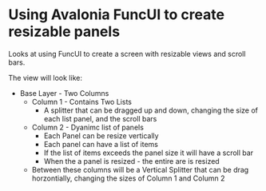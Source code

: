 # Using Avalonia FuncUI to create resizable panels

Looks at using FuncUI to create a screen with resizable views and scroll bars.

The view will look like:

- Base Layer - Two Columns
    - Column 1 - Contains Two Lists
        - A splitter that can be dragged up and down, changing the size of each list panel, and the scroll bars
    - Column 2 - Dyanimc list of panels
        - Each Panel can be resize vertically
        - Each panel can have a list of items
        - If the list of items exceeds the panel size it will have a scroll bar
        - When the a panel is resized - the entire are is resized
    - Between these columns will be a Vertical Splitter that can be drag horzontially, changing the sizes of Column 1 and Column 2



